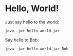 # Hello, World!

Just say hello to the world:

```
java -jar hello-world.jar
```

Say hello to Bob:

```
java -jar hello-world.jar Bob
```

